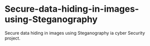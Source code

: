 # Secure-data-hiding-in-images-using-Steganography
Secure data hiding in images using Steganography ia cyber Security project.
